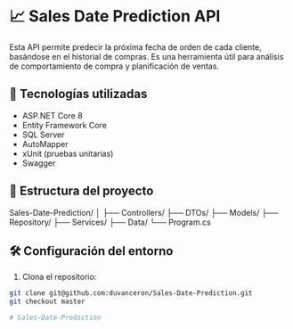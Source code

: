 # 📈 Sales Date Prediction API

Esta API permite predecir la próxima fecha de orden de cada cliente, basándose en el historial de compras. Es una herramienta útil para análisis de comportamiento de compra y planificación de ventas.

## 🚀 Tecnologías utilizadas

- ASP.NET Core 8
- Entity Framework Core
- SQL Server
- AutoMapper
- xUnit (pruebas unitarias)
- Swagger

## 📁 Estructura del proyecto

Sales-Date-Prediction/ │ ├── Controllers/ ├── DTOs/ ├── Models/ ├── Repository/ ├── Services/ ├── Data/ └── Program.cs


## 🛠️ Configuración del entorno

1. Clona el repositorio:

```bash
git clone git@github.com:duvanceron/Sales-Date-Prediction.git
git checkout master

# Sales-Date-Prediction